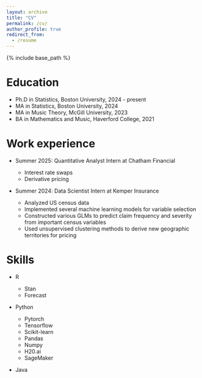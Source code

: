 ```yaml
---
layout: archive
title: "CV"
permalink: /cv/
author_profile: true
redirect_from:
  - /resume
---
```


{% include base_path %}

Education
======
* Ph.D in Statistics, Boston University, 2024 - present
* MA in Statistics, Boston University, 2024
* MA in Music Theory, McGill University, 2023
* BA in Mathematics and Music, Haverford College, 2021

Work experience
======
* Summer 2025: Quantitative Analyst Intern at Chatham Financial
  * Interest rate swaps
  * Derivative pricing 

* Summer 2024: Data Scientist Intern at Kemper Insurance
  * Analyzed US census data
  * Implemented several machine learning models for variable selection
  * Constructed various GLMs to predict claim frequency and severity from important census variables
  * Used unsupervised clustering methods to derive new geographic territories for pricing
  
Skills
======
* R
  * Stan
  * Forecast
    
* Python
  * Pytorch
  * Tensorflow
  * Scikit-learn
  * Pandas
  * Numpy
  * H20.ai
  * SageMaker
    
* Java



